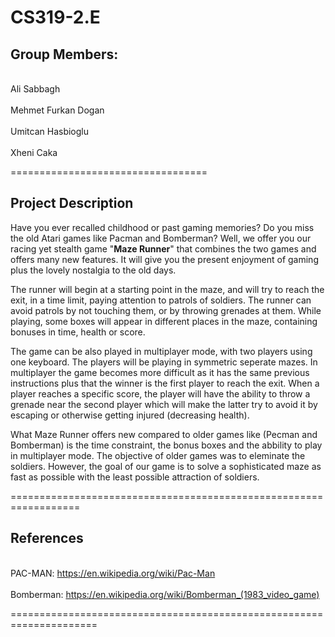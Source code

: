 # CS319-2.E
## Group Members:

<br>Ali Sabbagh</br>
<br>Mehmet Furkan Dogan</br>
<br>Umitcan Hasbioglu</br>
<br>Xheni Caka</br>

==================================


## Project Description

Have you ever recalled childhood or past gaming memories?
Do you miss the old Atari games like Pacman and Bomberman?
Well, we offer you our racing yet stealth game "<b>Maze Runner</b>" that combines the two games and offers many new features. It will give you the present enjoyment of gaming plus the lovely nostalgia to the old days.

The runner will begin at a starting point in the maze, and will try to reach the exit, in a time limit, paying attention to patrols of soldiers. The runner can avoid patrols by not touching them, or by throwing grenades at them.
While playing, some boxes will appear in different places in the maze, containing bonuses in time, health or score.

The game can be also played in multiplayer mode, with two players using one keyboard.
The players will be playing in symmetric seperate mazes. In multiplayer the game becomes more difficult as it has the same previous instructions plus that the winner is the first player to reach the exit. When a player reaches a specific score, the player will have the ability to throw a grenade near the second player which will make the latter try to avoid it by escaping or otherwise getting injured (decreasing health).

What Maze Runner offers new compared to older games like (Pecman and Bomberman) is the time constraint, the bonus boxes and the abbility to play in multiplayer mode.
The objective of older games was to eleminate the soldiers. However, the goal of our game is to solve a sophisticated maze as fast as possible with the least possible attraction of soldiers.

==================================================================

## References

</br>PAC-MAN: https://en.wikipedia.org/wiki/Pac-Man </br>
</br>Bomberman: https://en.wikipedia.org/wiki/Bomberman_(1983_video_game) </br>

=====================================================================

